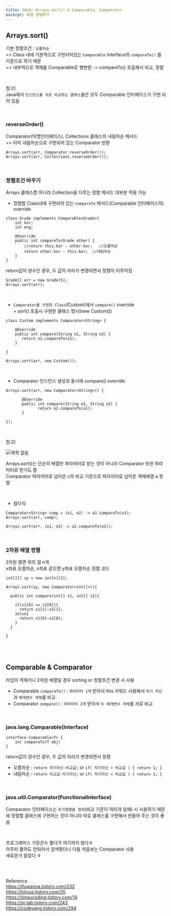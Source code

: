 ```yaml
---
title: JAVA) Arrays.sort() & Comparable, Comparator
excerpt: 배열 정렬하기
---
```


## Arrays.sort()  
기본 정렬조건 : `오름차순`  
=> Class 내에 기본적으로 구현되어있는 `Comparable` Interface의 `compareTo()` 를 기준으로 하기 때문  
=> 내부적으로 객체를 Comparable로 형변환 -> compareTo() 호출해서 비교, 정렬

<br/>

참고)  
Java에서 `인스턴스를 서로 비교하는 클래스`들은 모두 Comparable 인터페이스가 구현 되어 있음  

<br/>

### reverseOrder()  
Comparator(익명인터페이스), Collections 클래스의 내림차순 메서드   
=> 이미 내림차순으로 구현되어 있는 Comparator 반환  

```
Arrays.sort(arr, Comparator.reverseOrder());
Arrays.sort(arr, Collections.reverseOrder()); 
```

<br/>

### 정렬조건 바꾸기   
Arrays 클래스뿐 아니라 Collection을 다루는 정렬 메서드 대부분 적용 가능  
- 정렬할 Class내에 구현되어 있는 `compareTo` 메서드(Comparable 인터페이스의) override  

```
class Grade implements Comparable<Grade>{
    int kor;
    int eng;
    
    @Override
    public int compareTo(Grade other) {
        //return this.kor - other.kor;   //오름차순
        return other.kor - this.kor;  //내림차순
    }
}
```

return값이 양수인 경우, 두 값의 자리가 변경되면서 정렬이 이루어짐    

```
Grade[] arr = new Grade[5];
Arrays.sort(arr);
```

<br/>

- `Comparator를 구현한 Class`(Custom)에서 `compare()` override  
    \+ sort() 호출시 구현한 클래스 명시(new Custom())  

```
class Custom implements Comparator<String> {

    @Override
    public int compare(String o1, String o2) {
       return o2.compareTo(o1);  
    }
    
} 

Arrays.sort(arr, new Custom());   
```

<br/>  

- Comparator 인스턴스 생성과 동시에 compare() override

```
Arrays.sort(arr, new Comparator<String>() {

       @Override
       public int compare(String o1, String o2) {
              return o2.compareTo(o1);  
       }
       
});  
```

<br/>

참고)  

![제목 없음](https://user-images.githubusercontent.com/103614357/188464375-03cd57a6-45e5-4d89-9ede-8368cf82ac0f.png)   

Arrays.sort()는 단순히 배열만 파라미터로 받는 것이 아니라 Comparator 또한 파라미터로 받기도 함      
Comparator 파라미터로 넘어온 c의 비교 기준으로 파라미터로 넘어온 객체배열 a 정렬  

<br/> 

- 람다식  

```
Comparator<String> comp = (o1, o2) -> o2.compareTo(o1); 
Arrays.sort(arr, comp);
```

```
Arrays.sort(arr, (o1, o2) -> o2.compareTo(o1));  
```

<br/> 

### 2차원 배열 정렬 
2차원 평면 위의 점 n개  
x좌표 오름차순, x좌표 같으면 y좌표 오름차순 정렬 코드   

```
int[][] xy = new int[n][2];

Arrays.sort(xy, new Comparator<int[]>(){

  public int compare(int[] s1, int[] s2){
  
    if(s1[0] == s2[0]){
      return s1[1]-s2[1];
    }else{
      return s1[0]-s2[0];
    }
  }
  
}
```

<br/><br/>

## Comparable & Comparator  

타입이 객체거나 2차원 배열일 경우 sorting or 정렬조건 변경 시 사용   

- Comparable `compareTo()` : `파라미터 1개` 받아서 this 키워드 사용해서 `자기 자신`과 `매개변수 객체`를 비교  
- Comparator `compare()` : `파라미터 2개` 받아서 `두 매개변수 객체`를 서로 비교

<br/>

### java.lang.Comparable(Interface)

```
interface Comparable<T> {
    int compareTo(T obj)
}
```

return값이 양수인 경우, 두 값의 자리가 변경되면서 정렬  
- 오름차순 : `return 자기자신-비교값;` or `if( 자기자신 > 비교값 ) { return 1; }`    
- 내림차순 : `return 비교값-자기자신;` or `if( 자기자신 < 비교값 ) { return 1; }`    

<br/>

### java.util.Comparator(FunctionalInterface)

Comparator 인터페이스는 `추가정렬을 정의`(비교 기준이 여러개 일때) 시 사용하기 때문에
정렬할 클래스에 구현하는 것이 아니라 따로 클래스를 구현해서 만들어 주는 것이 좋음  

<br/>

프로그래머스 가장큰수 풀다가 여기까지 왔다ㅎ  
아무리 풀어도 안되어서 검색했더니 다들 처음보는 Comparator 사용  
새로운거 알았다 ㅎ   


<br/><br/>

Reference   
https://ifuwanna.tistory.com/232  
https://lotuus.tistory.com/35  
https://sinsucoding.tistory.com/14   
https://st-lab.tistory.com/243  
https://codevang.tistory.com/294  
<br/>
